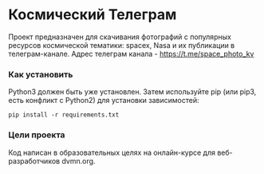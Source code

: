 # Космический Телеграм

Проект предназначен для скачивания фотографий с популярных ресурсов космической тематики: spacex, Nasa и их
публикации в телеграм-канале. Адрес телеграм канала - https://t.me/space_photo_kv

### Как установить


Python3 должен быть уже установлен. Затем используйте pip (или pip3, есть конфликт с Python2) для установки зависимостей:

`pip install -r requirements.txt`


### Цели проекта

Код написан в образовательных целях на онлайн-курсе для веб-разработчиков dvmn.org.
